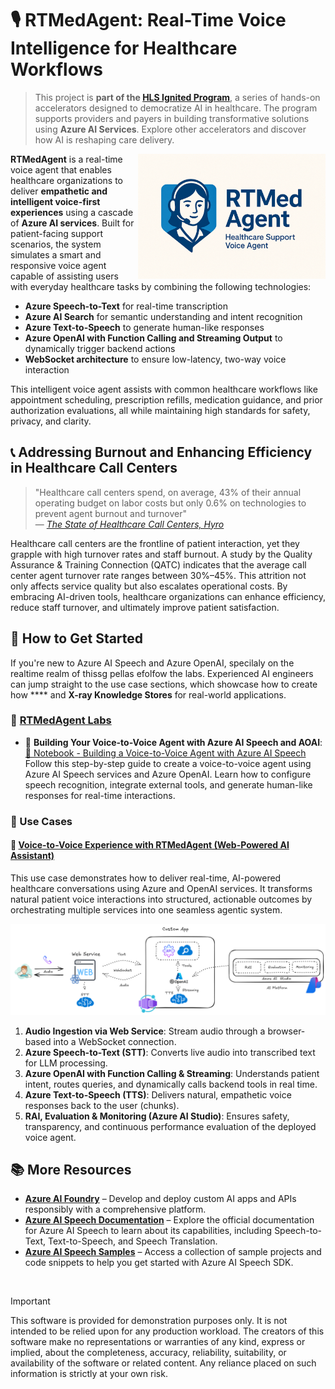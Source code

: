 <!-- markdownlint-disable MD033 -->

# **🎙️ RTMedAgent: Real-Time Voice Intelligence for Healthcare Workflows**

> This project is **part of the [HLS Ignited Program](https://github.com/microsoft/aihlsIgnited)**, a series of hands-on accelerators designed to democratize AI in healthcare. The program supports providers and payers in building transformative solutions using **Azure AI Services**. Explore other accelerators and discover how AI is reshaping care delivery.

<img src="utils/images/medagent.png" align="right" height="200" style="float:right; height:200px;" />

**RTMedAgent** is a real-time voice agent that enables healthcare organizations to deliver **empathetic and intelligent voice-first experiences** using a cascade of **Azure AI services**. Built for patient-facing support scenarios, the system simulates a smart and responsive voice agent capable of assisting users with everyday healthcare tasks by combining the following technologies:

- **Azure Speech-to-Text** for real-time transcription  
- **Azure AI Search** for semantic understanding and intent recognition  
- **Azure Text-to-Speech** to generate human-like responses  
- **Azure OpenAI with Function Calling and Streaming Output** to dynamically trigger backend actions  
- **WebSocket architecture** to ensure low-latency, two-way voice interaction  

This intelligent voice agent assists with common healthcare workflows like appointment scheduling, prescription refills, medication guidance, and prior authorization evaluations, all while maintaining high standards for safety, privacy, and clarity.


## **📞 Addressing Burnout and Enhancing Efficiency in Healthcare Call Centers**

> "Healthcare call centers spend, on average, 43% of their annual operating budget on labor costs but only 0.6% on technologies to prevent agent burnout and turnover"  
> — *[The State of Healthcare Call Centers, Hyro](https://assets-002.noviams.com/novi-file-uploads/pac/PDFs-and-Documents/Industry_Partners/Hyro_-_The_State_of_Healthcare_Call_Centers_2023_Report-fa539649.pdf?utm_source=chatgpt.com)​*


Healthcare call centers are the frontline of patient interaction, yet they grapple with high turnover rates and staff burnout. A study by the Quality Assurance & Training Connection (QATC) indicates that the average call center agent turnover rate ranges between 30%–45%. This attrition not only affects service quality but also escalates operational costs.​ By embracing AI-driven tools, healthcare organizations can enhance efficiency, reduce staff turnover, and ultimately improve patient satisfaction.

## **🚀 How to Get Started**

If you're new to Azure AI Speech and Azure OpenAI, specilaly on the realtime realm of thissg pellas efolfow the labs. Experienced AI engineers can jump straight to the use case sections, which showcase how to create how **** and **X-ray Knowledge Stores** for real-world applications.

### **🧪 [RTMedAgent Labs](labs/README.md)**

+ 🧪 **Building Your Voice-to-Voice Agent with Azure AI Speech and AOAI**: [🧾 Notebook - Building a Voice-to-Voice Agent with Azure AI Speech](labs/01-build-your-audio-agent.ipynb) Follow this step-by-step guide to create a voice-to-voice agent using Azure AI Speech services and Azure OpenAI. Learn how to configure speech recognition, integrate external tools, and generate human-like responses for real-time interactions.

### **🏥 Use Cases**

#### **📝 [Voice-to-Voice Experience with RTMedAgent (Web-Powered AI Assistant)](rtagents/browser_RTMedAgent/README.md)**

This use case demonstrates how to deliver real-time, AI-powered healthcare conversations using Azure and OpenAI services. It transforms natural patient voice interactions into structured, actionable outcomes by orchestrating multiple services into one seamless agentic system.

![alt text](utils/images/arch.png)

1. **Audio Ingestion via Web Service**: Stream audio through a browser-based into a WebSocket connection.  
2. **Azure Speech-to-Text (STT)**: Converts live audio into transcribed text for LLM processing.  
3. **Azure OpenAI with Function Calling & Streaming**: Understands patient intent, routes queries, and dynamically calls backend tools in real time.  
4. **Azure Text-to-Speech (TTS)**: Delivers natural, empathetic voice responses back to the user (chunks).  
5. **RAI, Evaluation & Monitoring (Azure AI Studio)**: Ensures safety, transparency, and continuous performance evaluation of the deployed voice agent.  

## **📚 More Resources**

- **[Azure AI Foundry](https://azure.microsoft.com/en-us/products/ai-foundry/?msockid=0b24a995eaca6e7d3c1dbc1beb7e6fa8#Use-cases-and-Capabilities)** – Develop and deploy custom AI apps and APIs responsibly with a comprehensive platform.
- **[Azure AI Speech Documentation](https://learn.microsoft.com/en-us/azure/ai-services/speech-service/)** – Explore the official documentation for Azure AI Speech to learn about its capabilities, including Speech-to-Text, Text-to-Speech, and Speech Translation.
- **[Azure AI Speech Samples](https://github.com/Azure-Samples/cognitive-services-speech-sdk)** – Access a collection of sample projects and code snippets to help you get started with Azure AI Speech SDK.


<br>

> [!IMPORTANT]  
> This software is provided for demonstration purposes only. It is not intended to be relied upon for any production workload. The creators of this software make no representations or warranties of any kind, express or implied, about the completeness, accuracy, reliability, suitability, or availability of the software or related content. Any reliance placed on such information is strictly at your own risk.
